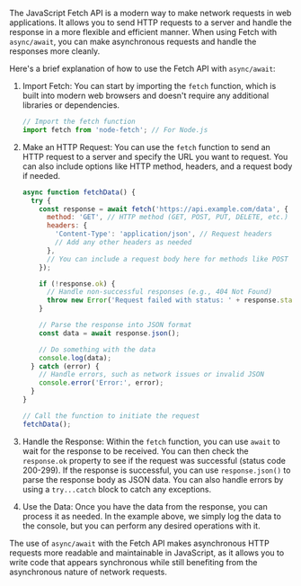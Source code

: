 The JavaScript Fetch API is a modern way to make network requests in web applications. It allows you to send HTTP requests to a server and handle the response in a more flexible and efficient manner. When using Fetch with `async/await`, you can make asynchronous requests and handle the responses more cleanly.

Here's a brief explanation of how to use the Fetch API with `async/await`:

1. Import Fetch:
   You can start by importing the `fetch` function, which is built into modern web browsers and doesn't require any additional libraries or dependencies.

   ```javascript
   // Import the fetch function
   import fetch from 'node-fetch'; // For Node.js
   ```

2. Make an HTTP Request:
   You can use the `fetch` function to send an HTTP request to a server and specify the URL you want to request. You can also include options like HTTP method, headers, and a request body if needed.

   ```javascript
   async function fetchData() {
     try {
       const response = await fetch('https://api.example.com/data', {
         method: 'GET', // HTTP method (GET, POST, PUT, DELETE, etc.)
         headers: {
           'Content-Type': 'application/json', // Request headers
           // Add any other headers as needed
         },
         // You can include a request body here for methods like POST or PUT
       });

       if (!response.ok) {
         // Handle non-successful responses (e.g., 404 Not Found)
         throw new Error('Request failed with status: ' + response.status);
       }

       // Parse the response into JSON format
       const data = await response.json();

       // Do something with the data
       console.log(data);
     } catch (error) {
       // Handle errors, such as network issues or invalid JSON
       console.error('Error:', error);
     }
   }

   // Call the function to initiate the request
   fetchData();
   ```

3. Handle the Response:
   Within the `fetch` function, you can use `await` to wait for the response to be received. You can then check the `response.ok` property to see if the request was successful (status code 200-299). If the response is successful, you can use `response.json()` to parse the response body as JSON data. You can also handle errors by using a `try...catch` block to catch any exceptions.

4. Use the Data:
   Once you have the data from the response, you can process it as needed. In the example above, we simply log the data to the console, but you can perform any desired operations with it.

The use of `async/await` with the Fetch API makes asynchronous HTTP requests more readable and maintainable in JavaScript, as it allows you to write code that appears synchronous while still benefiting from the asynchronous nature of network requests.